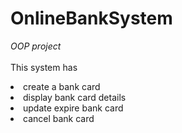 # OnlineBankSystem
<i>OOP project</i>
<br><br>
This system has
<li>create a bank card</li>
<li>display bank card details</li>
<li>update expire bank card</li>
<li>cancel bank card</li>
